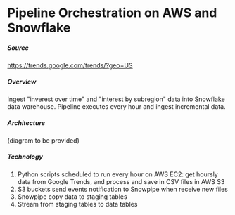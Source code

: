 # Pipeline Orchestration on AWS and Snowflake

##### Source
https://trends.google.com/trends/?geo=US

##### Overview
Ingest "inverest over time" and "interest by subregion" data into Snowflake data warehouse. Pipeline executes every hour and ingest incremental data.

##### Architecture
(diagram to be provided)

##### Technology

1. Python scripts scheduled to run every hour on AWS EC2: get hoursly data from Google Trends, and process and save in CSV files in AWS S3
2. S3 buckets send events notification to Snowpipe when receive new files
3. Snowpipe copy data to staging tables
4. Stream from staging tables to data tables
